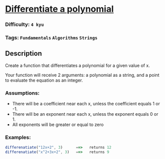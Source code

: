 # [Differentiate a polynomial](https://www.codewars.com/kata/566584e3309db1b17d000027)

### Difficulty: `4 kyu`

### Tags: `Fundamentals` `Algorithms` `Strings`

## Description

Create a function that differentiates a polynomial for a given value of x.

Your function will receive 2 arguments: a polynomial as a string, and a point to evaluate the equation as an integer.

### Assumptions:

- There will be a coefficient near each x, unless the coefficient equals 1 or -1.
- There will be an exponent near each x, unless the exponent equals 0 or 1.
- All exponents will be greater or equal to zero

### Examples:

```js
differenatiate("12x+2", 3)      ==>   returns 12
differenatiate("x^2+3x+2", 3)   ==>   returns 9
```